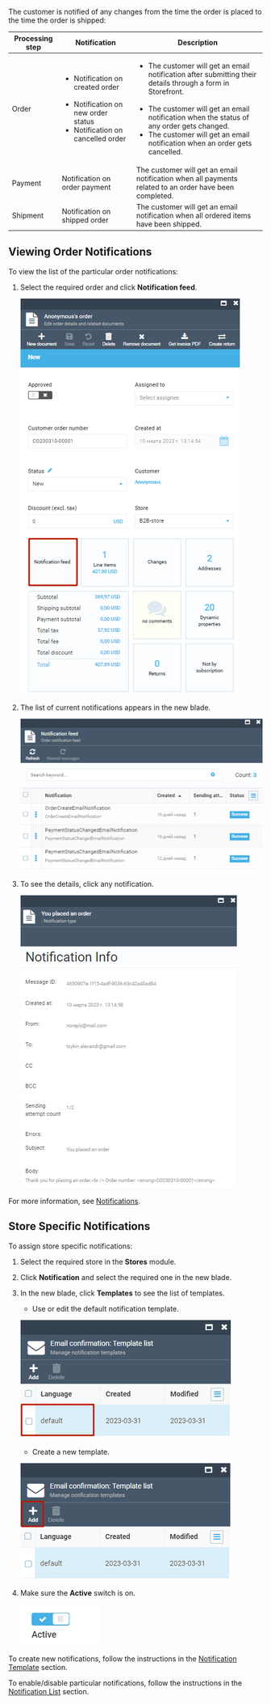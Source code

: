 The customer is notified of any changes from the time the order is placed to the time the order is shipped:

| Processing step 	| Notification                                                                                                                         	| Description                                                                                                                                                                                                                                                                                                     	|
|-----------------	|--------------------------------------------------------------------------------------------------------------------------------------	|-----------------------------------------------------------------------------------------------------------------------------------------------------------------------------------------------------------------------------------------------------------------------------------------------------------------	|
| Order           	| <ul> <li>Notification on created order</li><br> <li>Notification on new order status</li> <li>Notification on cancelled order</li> </ul> 	| <ul> <li>The customer will get an email notification after submitting their details through a form in Storefront.</li><br><li>The customer will get an email notification when the status of any order gets changed.</li> <li>The customer will get an email notification when an order gets cancelled.</li> </ul> 	|
| Payment         	| Notification on order payment                                                                                                        	| The customer will get an email notification when all payments related to an order have been completed.                                                                                                                                                                                                          	|
| Shipment        	| Notification on shipped order                                                                                                        	| The customer will get an email notification when all ordered items have been shipped.                                                                                                                                                                                                                           	|

## Viewing Order Notifications

To view the list of the particular order notifications:

1. Select the required order and click **Notification feed**.

    ![General order information](media/current-order-notifications.png)

1. The list of current notifications appears in the new blade.

    ![General order information](media/notification-feed.png)

1. To see the details, click any notification.

    ![General order information](media/notification-infopng.png)

For more information, see [Notifications](../notifications/overview.md).

## Store Specific Notifications

To assign store specific notifications: 

1. Select the required store in the **Stores** module.

1. Click **Notification** and select the required one in the new blade.

1. In the new blade, click **Templates** to see the list of templates. 

    * Use or edit the default notification template.

    ![Default template](media/default-template.png)

    * Create a new template. 

    ![Add template](media/add-template.png)

1. Make sure the **Active** switch is on.

    ![Active switch on](media/switch-on.png)

To create new notifications, follow the instructions in the [Notification Template](../notifications/notification-templates.md) section.

To enable/disable particular notifications, follow the instructions in the  [Notification List](../notifications/notification-list.md) section.